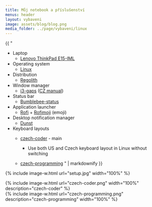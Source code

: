 ```yaml
---
title: Můj notebook a příslušenství
menus: header
layout: vybaveni
image: assets/blog/blog.png
media_folder: ../page/vybaveni/linux
---
```


<div class="row">
  <div class="col-md-6">
  {{ "

- Laptop
  - [Lenovo ThinkPad E15-IML](https://www.tsbohemia.cz/lenovo-thinkpad-e15-20rd0011mc-_d345439.html)
- Operating system
  - [Linux](http://www.linux.cz/)
- Distribution
  - [Regolith](https://regolith-linux.org/)
- Window manager
  - [i3-gaps](https://github.com/Airblader/i3) ([CZ manual](https://www.radekchalupa.cz/clanky/i3-configuration-introduction/))
- Status bar
  - [Bumblebee-status](https://github.com/tobi-wan-kenobi/bumblebee-status)
- Application launcher
  - [Rofi](https://github.com/davatorium/rofi) + [Rofimoji](https://github.com/fdw/rofimoji) (emoji)
- Desktop notification manager
  - [Dunst](https://github.com/dunst-project/dunst)
- Keyboard layouts
  - [czech-coder](https://github.com/michalkahle/czech-coder-xkb) - main
    - Use both US and Czech keyboard layout in Linux without switching
  - [czech-programming](http://kbdlayout.info/KBDCZ2/)
     " | markdownify }}
    </div>
    <div class="col-6">
      {% include image-w.html
      url="setup.jpg"
      width="100%"
      %}

    {% include image-w.html
    url="czech-coder.png"
    width="100%"
    description="czech-coder"
    %}  
    {% include image-w.html
    url="czech-programming.png"
    description="czech-programming"
    width="100%"
    %}
    </div>
</div>